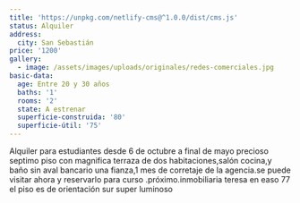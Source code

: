 ```yaml
---
title: 'https://unpkg.com/netlify-cms@^1.0.0/dist/cms.js'
status: Alquiler
address:
  city: San Sebastián
price: '1200'
gallery:
  - image: /assets/images/uploads/originales/redes-comerciales.jpg
basic-data:
  age: Entre 20 y 30 años
  baths: '1'
  rooms: '2'
  state: A estrenar
  superficie-construida: '80'
  superficie-útil: '75'
---
```

Alquiler para estudiantes desde 6 de octubre a final de mayo precioso septimo piso con magnifica terraza de dos habitaciones,salón cocina,y baño sin aval bancario una fianza,1 mes de corretaje de la agencia.se puede visitar ahora y reservarlo para curso .próximo.inmobiliaria teresa en easo 77 el piso es de orientación sur super luminoso
